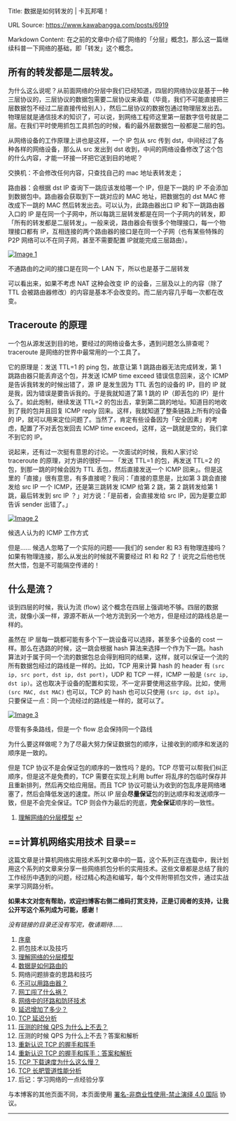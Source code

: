 Title: 数据是如何转发的 | 卡瓦邦噶！

URL Source: https://www.kawabangga.com/posts/6919

Markdown Content:
在之前的文章中介绍了网络的「分层」概念[1](https://www.kawabangga.com/posts/6919#d1d75535-8f75-4392-b0d7-6c0de421eebf)，那么这一篇继续科普一下网络的基础，即「转发」这个概念。

所有的转发都是二层转发。
------------

为什么这么说呢？从前面网络的分层中我们已经知道，四层的网络协议是基于一种三层协议的，三层协议的数据包需要二层协议来承载（毕竟，我们不可能直接把三层数据包不经过二层直接传给别人），然后二层协议的数据包通过物理层发出去。物理层就是通信技术的知识了，可以说，到网络工程师这里第一层数字信号就是二层。在我们平时使用抓包工具抓包的时候，看的最外层数据包一般都是二层的包。

从网络设备的工作原理上讲也是这样，一个 IP 包从 src 传到 dst，中间经过了各种各样的网络设备，那么从 src 发出到 dst 收到，中间的网络设备修改了这个包的什么内容，才能一环接一环把它送到目的地呢？

交换机：不会修改任何内容，只查找自己的 mac 地址表转发走；

路由器：会根据 dst IP 查询下一跳应该发给哪一个 IP，但是下一跳的 IP 不会添加到数据包中。路由器会获取到下一跳对应的 MAC 地址，把数据包的 dst MAC 修改成下一跳的 MAC 然后转发出去。可以认为，此路由器出口 IP 和下一跳路由器入口的 IP 是在同一个子网中，所以每跳三层转发都是在同一个子网内的转发，即「所有的转发都是二层转发」。一般来说，路由器会有很多个物理接口，每一个物理接口都有 IP，互相连接的两个路由器的接口是在同一个子网（也有某些特殊的 P2P 网络可以不在同子网，甚至不需要配置 IP就能完成三层路由）。

[![Image 1](https://www.kawabangga.com/wp-content/uploads/2025/04/network-layer3-subnet.png)](https://www.kawabangga.com/wp-content/uploads/2025/04/network-layer3-subnet.png)

不通路由的之间的接口是在同一个 LAN 下，所以也是基于二层转发

可以看出来，如果不考虑 NAT 这种会改变 IP 的设备，三层及以上的内容（除了 TTL 会被路由器修改）的内容是基本不会改变的。而二层内容几乎每一次都在改变。

Traceroute 的原理
--------------

一个包从源发送到目的地，要经过的网络设备太多，遇到问题怎么排查呢？traceroute 是网络的世界中最常用的一个工具了。

它的原理是：发送 TTL=1 的 ping 包，故意让第 1 跳路由器无法完成转发，第 1 跳路由器只能丢弃这个包，并发送 ICMP time exceed 错误信息回来，这个 ICMP 是告诉我转发的时候出错了，源 IP 是发生因为 TTL 丢包的设备的 IP，目的 IP 就是我，因为错误是要告诉我的。于是我就知道了第 1 跳的 IP（即丢包的 IP）是什么了。如此炮制，继续发送 TTL=2 的包出去，拿到第二跳的地址。知道目的地收到了我的包并且回复 ICMP reply 回来。这样，我就知道了整条链路上所有的设备的 IP，就可以用来定位问题了。当然了，肯定有些设备因为「安全因素」的考虑，配置了不对丢包发回去 ICMP time exceed，这样，这一跳就是空的，我们拿不到它的 IP。

说起来，还有过一次挺有意思的讨论。一次面试的时候，我和人家讨论 traceroute 的原理，对方讲的很好—— 「发送 TTL=1 的包，再发送 TTL=2 的包，到那一跳的时候会因为 TTL 丢包，然后直接发送一个 ICMP 回来」。但是这里的「直接」很有意思，有多直接呢？我问：「直接的意思是，比如第 3 跳会直接发给 src IP 一个 ICMP，还是第三跳转发 ICMP 给第 2 跳，第 2 跳转发给第 1 跳，最后转发到 src IP ？」对方说：「是前者，会直接发给 src IP，因为是要立即告诉 sender 出错了。」

[![Image 2](https://www.kawabangga.com/wp-content/uploads/2025/04/traceroute-work.png)](https://www.kawabangga.com/wp-content/uploads/2025/04/traceroute-work.png)

候选人认为的 ICMP 工作方式

但是…… 候选人忽略了一个实际的问题——我们的 sender 和 R3 有物理连接吗？如果有物理连接，那么从发出的时候就不需要经过 R1 和 R2 了！说完之后他也恍然大悟，包是不可能隔空传递的！

什么是流？
-----

谈到四层的时候，我认为流 (flow) 这个概念在四层上强调地不够。四层的数据流，就像小溪一样，源源不断从一个地方流到另一个地方，但是经过的路线总是一样的。

虽然在 IP 层每一跳都可能有多个下一跳设备可以选择，甚至多个设备的 cost 一样。那么在选路的时候，这一跳会根据 hash 算法来选择一个作为下一跳。hash 算法对于属于同一个流的数据包总会得到相同的结果，这样，就可以保证一个流的所有数据包经过的路线是一样的。比如，TCP 用来计算 hash 的 header 有 `(src ip, src port, dst ip, dst port)`，UDP 和 TCP 一样，ICMP 一般是 `(src ip, dst ip)`。这也取决于设备的配置和实现，不一定非要使用这些字段。比如，使用 `(src MAC, dst MAC)` 也可以，TCP 的 hash 也可以只使用 `(src ip, dst ip)`。只要保证一点：同一个流经过的路线是一样的，就可以了。

[![Image 3](https://www.kawabangga.com/wp-content/uploads/2025/04/flow-route-choosing.png)](https://www.kawabangga.com/wp-content/uploads/2025/04/flow-route-choosing.png)

尽管有多条路线，但是一个 flow 总会保持同一个路线

为什么要这样做呢？为了尽最大努力保证数据包的顺序，让接收到的顺序和发送的顺序是一致的。

但是 TCP 协议不是会保证包的顺序的一致性吗？是的。TCP 尽管可以帮我们纠正顺序，但是这不是免费的，TCP 需要在实现上利用 buffer 将乱序的包临时保存并且重新排列，然后再交给应用层。而且 TCP 协议可能认为收到的包乱序是网络堵塞了，然后会降低发送的速度。所以 IP 层会**尽量保证**包的到达顺序和发送顺序一致，但是不会完全保证。TCP 则会作为最后的兜底，**完全保证**顺序的一致性。

1.  [理解网络的分层模型](https://www.kawabangga.com/posts/6295) [↩︎](https://www.kawabangga.com/posts/6919#d1d75535-8f75-4392-b0d7-6c0de421eebf-link)

\==计算机网络实用技术 目录==
-----------------

这篇文章是计算机网络实用技术系列文章中的一篇，这个系列正在连载中，我计划用这个系列的文章来分享一些网络抓包分析的实用技术。这些文章都是总结了我的工作经历中遇到的问题，经过精心构造和编写，每个文件附带抓包文件，通过实战来学习网路分析。

**如果本文对您有帮助，欢迎扫博客右侧二维码打赏支持，正是订阅者的支持，让我公开写这个系列成为可能，感谢！**

_没有链接的目录还没有写完，敬请期待……_

1.  [序章](https://www.kawabangga.com/posts/6097)
2.  抓包技术以及技巧
3.  [理解网络的分层模型](https://www.kawabangga.com/posts/6295)
4.  [数据是如何路由的](https://www.kawabangga.com/posts/6919)
5.  网络问题排查的思路和技巧
6.  [不可以用路由器？](https://www.kawabangga.com/posts/6178)
7.  [网工闯了什么祸？](https://www.kawabangga.com/posts/6286)
8.  [网络中的环路和防环技术](https://www.kawabangga.com/?p=6291)
9.  [延迟增加了多少？](https://www.kawabangga.com/?p=6372)
10.  [TCP 延迟分析](https://www.kawabangga.com/?p=6378)
11.  [压测的时候 QPS 为什么上不去？](https://www.kawabangga.com/posts/6910)
12.  压测的时候 QPS 为什么上不去？答案和解析
13.  [重新认识 TCP 的握手和挥手](https://www.kawabangga.com/?p=6383)
14.  [重新认识 TCP 的握手和挥手：答案和解析](https://www.kawabangga.com/posts/6467)
15.  [TCP 下载速度为什么这么慢？](https://www.kawabangga.com/posts/6570)
16.  [TCP 长肥管道性能分析](https://www.kawabangga.com/posts/6616)
17.  后记：学习网络的一点经验分享

与本博客的其他页面不同，本页面使用 [署名-非商业性使用-禁止演绎 4.0 国际](https://creativecommons.org/licenses/by-nc-nd/4.0/deed.zh-hans) 协议。  

  

* * *
